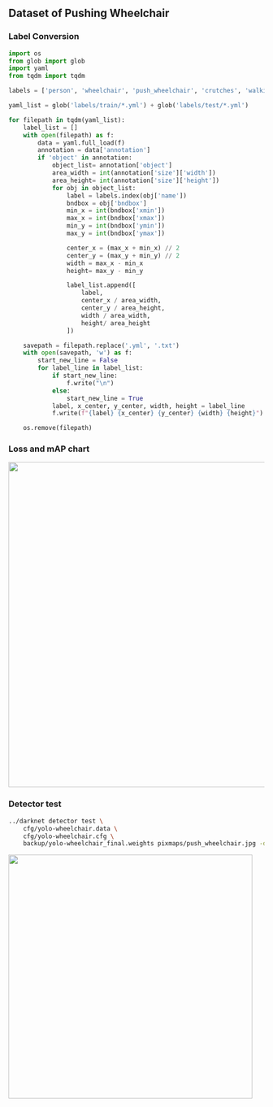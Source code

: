 ## Dataset of Pushing Wheelchair

### Label Conversion

```python
import os
from glob import glob
import yaml
from tqdm import tqdm

labels = ['person', 'wheelchair', 'push_wheelchair', 'crutches', 'walking_frame']

yaml_list = glob('labels/train/*.yml') + glob('labels/test/*.yml')

for filepath in tqdm(yaml_list):
    label_list = []
    with open(filepath) as f:
        data = yaml.full_load(f)
        annotation = data['annotation']
        if 'object' in annotation:
            object_list= annotation['object']
            area_width = int(annotation['size']['width'])
            area_height= int(annotation['size']['height'])
            for obj in object_list:
                label = labels.index(obj['name'])
                bndbox = obj['bndbox'] 
                min_x = int(bndbox['xmin'])
                max_x = int(bndbox['xmax'])
                min_y = int(bndbox['ymin'])
                max_y = int(bndbox['ymax'])

                center_x = (max_x + min_x) // 2
                center_y = (max_y + min_y) // 2
                width = max_x - min_x
                height= max_y - min_y

                label_list.append([
                    label,
                    center_x / area_width,
                    center_y / area_height,
                    width / area_width,
                    height/ area_height
                ])

    savepath = filepath.replace('.yml', '.txt')
    with open(savepath, 'w') as f:
        start_new_line = False
        for label_line in label_list:
            if start_new_line:
                f.write("\n")
            else:
                start_new_line = True
            label, x_center, y_center, width, height = label_line
            f.write(f"{label} {x_center} {y_center} {width} {height}")

    os.remove(filepath)
```

### Loss and mAP chart

<img src=https://github.com/lexra/pushing-wheelchair/assets/33512027/b328b9fa-5810-4a72-86a1-10fc212b2d52 width=640 />


### Detector test

```bash
../darknet detector test \
	cfg/yolo-wheelchair.data \
	cfg/yolo-wheelchair.cfg \
	backup/yolo-wheelchair_final.weights pixmaps/push_wheelchair.jpg -dont_show
```

<img src=https://github.com/lexra/pushing-wheelchair/assets/33512027/9b607f43-0fc5-4116-b1ac-813a56e29d41 width=480 />

